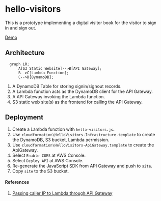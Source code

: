 # hello-visitors

This is a prototype implementing a digital visitor book for the visitor to sign in and sign out.

[Demo](http://k-hello-visitors.s3-website-ap-southeast-2.amazonaws.com)

## Architecture

```mermaid
  graph LR;
      A[S3 Static Website]-->B[API Gateway];
      B-->C[Lambda Function];
      C-->D[DynamoDB];
```

1. A DynamoDB Table for storing signin/signout records.
1. A Lambda function acts as the DynamoDB client for the API Gateway.
1. A API Gateway invoking the Lambda function.
1. S3 static web site(s) as the frontend for calling the API Gateway. 


## Deployment

1. Create a Lambda function with `hello-visitors.js`.
1. Use `cloudformation\HelloVisitors-Infrastructure.template` to create the DynamoDB, S3 bucket, Lambda permission.
1. Use `cloudformation\HelloVisitors-ApiGateway.template` to create the ApiGateway.
1. Select `Enable CORS` at AWS Console.
1. Select `Deploy API` at AWS Console.
1. Re-generate the JavaScript SDK from API Gateway and push to `site`.
1. Copy `site` to the S3 bucket.

#### References

1. [Passing caller IP to Lambda through API Gateway](https://forums.aws.amazon.com/thread.jspa?messageID=648053)
